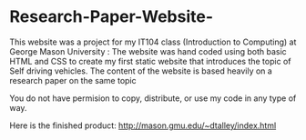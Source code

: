 # Research-Paper-Website-
This website was a project for my IT104 class (Introduction to Computing) at George Mason University : The website was hand coded using both basic HTML and CSS to create my first static website that introduces the topic of Self driving vehicles. The content of the website is based heavily on a research paper on the same topic

You do not have permision to copy, distribute, or use my code in any type of way.

Here is the finished product: http://mason.gmu.edu/~dtalley/index.html
